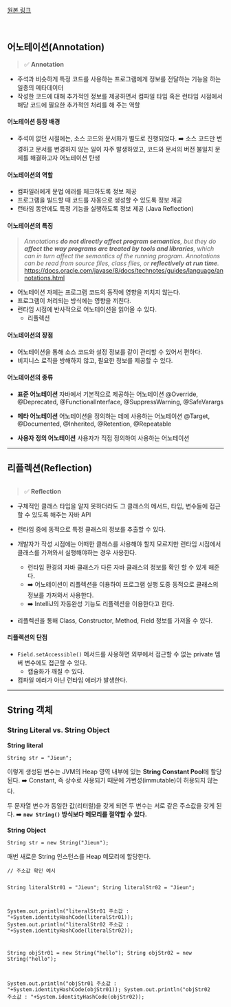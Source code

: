 <p><a href="https://velog.io/@yje9802/Java-%EC%9E%90%EB%B0%94-%EB%A9%B4%EC%A0%91-%EB%8C%80%EB%B9%84-%EA%B0%9C%EB%85%90-%EC%A0%95%EB%A6%AC-2" target="blank">원본 링크</a></p><br><h2 id="어노테이션annotation">어노테이션(Annotation)</h2>
<blockquote>
<p>✅ <strong>Annotation</strong></p>
</blockquote>
<ul>
<li>주석과 비슷하게 특정 코드를 사용하는 프로그램에게 정보를 전달하는 기능을 하는 일종의 메타데이터</li>
<li>작성한 코드에 대해 추가적인 정보를 제공하면서 컴파일 타임 혹은 런타임 시점에서 해당 코드에 필요한 추가적인 처리를 해 주는 역할</li>
</ul>
<h4 id="어노테이션-등장-배경">어노테이션 등장 배경</h4>
<ul>
<li>주석이 없던 시절에는, 소스 코드와 문서화가 별도로 진행되었다.
➡️ 소스 코드만 변경하고 문서를 변경하지 않는 일이 자주 발생하였고, 코드와 문서의 버전 불일치 문제를 해결하고자 어노테이션 탄생</li>
</ul>
<h4 id="어노테이션의-역할">어노테이션의 역할</h4>
<ul>
<li>컴파일러에게 문법 에러를 체크하도록 정보 제공</li>
<li>프로그램을 빌드할 때 코드를 자동으로 생성할 수 있도록 정보 제공</li>
<li>런타임 동안에도 특정 기능을 실행하도록 정보 제공 (Java Reflection)</li>
</ul>
<h4 id="어노테이션의-특징">어노테이션의 특징</h4>
<blockquote>
<p><em>Annotations <strong>do not directly affect program semantics</strong>, but they do <strong>affect the way programs are treated by tools and libraries</strong>, which can in turn affect the semantics of the running program. Annotations can be read from source files, class files, or <strong>reflectively at run time</strong>.</em>
<a href="https://docs.oracle.com/javase/8/docs/technotes/guides/language/annotations.html">https://docs.oracle.com/javase/8/docs/technotes/guides/language/annotations.html</a></p>
</blockquote>
<ul>
<li>어노테이션 자체는 프로그램 코드의 동작에 영향을 끼치지 않는다.</li>
<li>프로그램이 처리되는 방식에는 영향을 끼친다.</li>
<li>런타임 시점에 반사적으로 어노테이션을 읽어올 수 있다.<ul>
<li>리플렉션</li>
</ul>
</li>
</ul>
<h4 id="어노테이션의-장점">어노테이션의 장점</h4>
<ul>
<li>어노테이션을 통해 소스 코드와 설정 정보를 같이 관리할 수 있어서 편하다.</li>
<li>비지니스 로직을 방해하지 않고, 필요한 정보를 제공할 수 있다.</li>
</ul>
<h4 id="어노테이션의-종류">어노테이션의 종류</h4>
<ul>
<li><p><strong>표준 어노테이션</strong>
  자바에서 기본적으로 제공하는 어노테이션
  @Override, @Deprecated, @FunctionalInterface, @SuppressWarning, @SafeVarargs</p>
</li>
<li><p><strong>메타 어노테이션</strong>
  어노테이션을 정의하는 데에 사용하는 어노테이션
  @Target, @Documented, @Inherited, @Retention, @Repeatable</p>
</li>
<li><p><strong>사용자 정의 어노테이션</strong>
  사용자가 직접 정의하여 사용하는 어노테이션</p>
</li>
</ul>
<hr />
<h2 id="리플렉션reflection">리플렉션(Reflection)</h2>
<p><img alt="" src="https://i.giphy.com/media/v1.Y2lkPTc5MGI3NjExZWQwNGhveDNmeWRjOWM5ODBmeXlhOXlqNnp1M2d5N2hkdGJoeWN0NyZlcD12MV9pbnRlcm5hbF9naWZfYnlfaWQmY3Q9Zw/wfETXXGtH2lDW/giphy.gif" /></p>
<blockquote>
<p>✅ <strong>Reflection</strong></p>
</blockquote>
<ul>
<li><p>구체적인 클래스 타입을 알지 못하더라도 그 클래스의 메서드, 타입, 변수들에 접근할 수 있도록 해주는 자바 API</p>
</li>
<li><p>런타임 중에 동적으로 특정 클래스의 정보를 추출할 수 있다.</p>
</li>
<li><p>개발자가 작성 시점에는 어떠한 클래스를 사용해야 할지 모르지만 런타임 시점에서 클래스를 가져와서 실행해야하는 경우 사용한다.</p>
<ul>
<li>런타임 환경의 자바 클래스가 다른 자바 클래스의 정보를 확인 할 수 있게 해준다.</li>
<li>➡️ 어노테이션이 리플렉션을 이용하여 프로그램 실행 도중 동적으로 클래스의 정보를 가져와서 사용한다.</li>
<li>➡️ IntelliJ의 자동완성 기능도 리플렉션을 이용한다고 한다.</li>
</ul>
</li>
<li><p>리플렉션을 통해 Class, Constructor, Method, Field 정보를 가져올 수 있다.</p>
</li>
</ul>
<h4 id="리플렉션의-단점">리플렉션의 단점</h4>
<ul>
<li><code>Field.setAccessible()</code> 메서드를 사용하면 외부에서 접근할 수 없는 private 멤버 변수에도 접근할 수 있다.<ul>
<li>캡슐화가 깨질 수 있다.</li>
</ul>
</li>
<li>컴파일 에러가 아닌 런타임 에러가 발생한다.</li>
</ul>
<hr />
<h2 id="string-객체">String 객체</h2>
<h3 id="string-literal-vs-string-object">String Literal vs. String Object</h3>
<p><strong>String literal</strong></p>
<pre><code class="language-java">String str = &quot;Jieun&quot;;</code></pre>
<p>이렇게 생성된 변수는 JVM의 Heap 영역 내부에 있는 <strong>String Constant Pool</strong>에 할당된다.
➡️ Constant, 즉 상수로 사용되기 때문에 가변성(immutable)이 허용되지 않는다.</p>
<p>두 문자열 변수가 동일한 값(리터럴)을 갖게 되면 두 변수는 서로 같은 주소값을 갖게 된다.
➡️ <strong><code>new String()</code> 방식보다 메모리를 절약할 수 있다.</strong></p>
<p><strong>String Object</strong></p>
<pre><code class="language-java">String str = new String(&quot;Jieun&quot;);</code></pre>
<p>매번 새로운 String 인스턴스를 Heap 메모리에 할당한다.</p>
<pre><code class="language-java">// 주소값 확인 예시

String literalStr01 = &quot;Jieun&quot;;
String literalStr02 = &quot;Jieun&quot;;

System.out.println(&quot;literalStr01 주소값 : &quot;+System.identityHashCode(literalStr01));
System.out.println(&quot;literalStr02 주소값 : &quot;+System.identityHashCode(literalStr02));

String objStr01 = new String(&quot;hello&quot;);
String objStr02 = new String(&quot;hello&quot;);

System.out.println(&quot;objStr01 주소값 : &quot;+System.identityHashCode(objStr01));
System.out.println(&quot;objStr02 주소값 : &quot;+System.identityHashCode(objStr02));</code></pre>